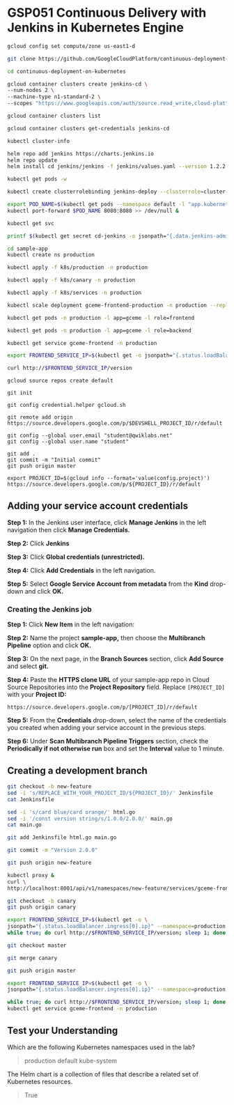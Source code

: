 # **GSP051** Continuous Delivery with Jenkins in Kubernetes Engine


```bash
gcloud config set compute/zone us-east1-d

git clone https://github.com/GoogleCloudPlatform/continuous-deployment-on-kubernetes.git

cd continuous-deployment-on-kubernetes

gcloud container clusters create jenkins-cd \
--num-nodes 2 \
--machine-type n1-standard-2 \
--scopes "https://www.googleapis.com/auth/source.read_write,cloud-platform"

```

```bash
gcloud container clusters list

gcloud container clusters get-credentials jenkins-cd

kubectl cluster-info

helm repo add jenkins https://charts.jenkins.io
helm repo update
helm install cd jenkins/jenkins -f jenkins/values.yaml --version 1.2.2 --wait

kubectl get pods -w

```

```bash
kubectl create clusterrolebinding jenkins-deploy --clusterrole=cluster-admin --serviceaccount=default:cd-jenkins

export POD_NAME=$(kubectl get pods --namespace default -l "app.kubernetes.io/component=jenkins-master" -l "app.kubernetes.io/instance=cd" -o jsonpath="{.items[0].metadata.name}")
kubectl port-forward $POD_NAME 8080:8080 >> /dev/null &

kubectl get svc

printf $(kubectl get secret cd-jenkins -o jsonpath="{.data.jenkins-admin-password}" | base64 --decode);echo
```

```bash
cd sample-app
kubectl create ns production

kubectl apply -f k8s/production -n production

kubectl apply -f k8s/canary -n production

kubectl apply -f k8s/services -n production
```

```bash
kubectl scale deployment gceme-frontend-production -n production --replicas 4

kubectl get pods -n production -l app=gceme -l role=frontend

kubectl get pods -n production -l app=gceme -l role=backend

kubectl get service gceme-frontend -n production

export FRONTEND_SERVICE_IP=$(kubectl get -o jsonpath="{.status.loadBalancer.ingress[0].ip}" --namespace=production services gceme-frontend)

curl http://$FRONTEND_SERVICE_IP/version
```

```
gcloud source repos create default

git init

git config credential.helper gcloud.sh

git remote add origin https://source.developers.google.com/p/$DEVSHELL_PROJECT_ID/r/default

git config --global user.email "student@qwiklabs.net"
git config --global user.name "student"

git add .
git commit -m "Initial commit"
git push origin master

export PROJECT_ID=$(gcloud info --format='value(config.project)')
https://source.developers.google.com/p/${PROJECT_ID}/r/default
```

## Adding your service account credentials

**Step 1:** In the Jenkins user interface, click **Manage Jenkins** in the left navigation then click **Manage Credentials.**

**Step 2:** Click **Jenkins**

**Step 3:** Click **Global credentials (unrestricted).**

**Step 4:** Click **Add Credentials** in the left navigation.

**Step 5:** Select **Google Service Account from metadata** from the **Kind** drop-down and click **OK.**

### Creating the Jenkins job

**Step 1:** Click **New Item** in the left navigation:

**Step 2:** Name the project **sample-app,** then choose the **Multibranch Pipeline** option and click **OK.**

**Step 3:** On the next page, in the **Branch Sources** section, click **Add Source** and select **git.**

**Step 4:** Paste the **HTTPS clone URL** of your sample-app repo in Cloud Source Repositories into the **Project Repository** field. Replace `[PROJECT_ID]` with your **Project ID:**

```
https://source.developers.google.com/p/[PROJECT_ID]/r/default
```

**Step 5:** From the **Credentials** drop-down, select the name of the credentials you created when adding your service account in the previous steps.


**Step 6:** Under **Scan Multibranch Pipeline Triggers** section, check the **Periodically if not otherwise run** box and set the **Interval** value to 1 minute.

## Creating a development branch

```bash
git checkout -b new-feature
sed -i 's/REPLACE_WITH_YOUR_PROJECT_ID/${PROJECT_ID}/' Jenkinsfile
cat Jenkinsfile

sed -i 's/card blue/card orange/' html.go
sed -i '/const version string/s/1.0.0/2.0.0/' main.go
cat main.go

git add Jenkinsfile html.go main.go

git commit -m "Version 2.0.0"

git push origin new-feature
```

```bash
kubectl proxy &
curl \
http://localhost:8001/api/v1/namespaces/new-feature/services/gceme-frontend:80/proxy/version

git checkout -b canary
git push origin canary

export FRONTEND_SERVICE_IP=$(kubectl get -o \
jsonpath="{.status.loadBalancer.ingress[0].ip}" --namespace=production services gceme-frontend)
while true; do curl http://$FRONTEND_SERVICE_IP/version; sleep 1; done
```

```bash
git checkout master

git merge canary

git push origin master

export FRONTEND_SERVICE_IP=$(kubectl get -o \
jsonpath="{.status.loadBalancer.ingress[0].ip}" --namespace=production services gceme-frontend)

while true; do curl http://$FRONTEND_SERVICE_IP/version; sleep 1; done
kubectl get service gceme-frontend -n production
```

## Test your Understanding

Which are the following Kubernetes namespaces used in the lab?

> production
> default
> kube-system

The Helm chart is a collection of files that describe a related set of Kubernetes resources.

> True